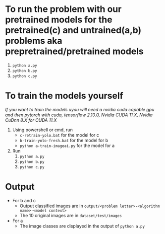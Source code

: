 # To run the problem with our pretrained models for the pretrained(c) and untrained(a,b) problems aka prepretrained/pretrained models
1. `python a.py`
2. `python b.py`
3. `python c.py`
# To train the models yourself
*If you want to train the models uyou will need a nvidia cuda capable gpu and then pytorch with cuda, tensorflow 2.10.0, Nvidia CUDA 11.X, Nvidia CuDnn 8.X for CUDA 11.X*
1. Using powershell or cmd, run
    * `c-retrain-yolo.bat` for the model for c
    * `b-train-yolo-fresh.bat` for the model for b
    * `python a-train-imageai.py` for the model for a
2. Run
    1. `python a.py`
    2. `python b.py`
    3. `python c.py`

# Output
* For b and c
    * Output classified images are in `output/<problem letter>-<algorithm name>-<model context>`
    * The 10 original images are in `dataset/test/images`
* For a
    * The image classes are displayed in the output of `python a.py`